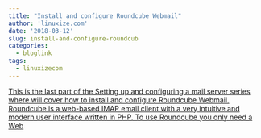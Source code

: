```yaml
---
title: "Install and configure Roundcube Webmail"
author: 'linuxize.com'
date: '2018-03-12'
slug: install-and-configure-roundcub
categories:
  - bloglink
tags:
  - linuxizecom
---
```


[This is the last part of the Setting up and configuring a mail server series where will cover how to install and configure Roundcube Webmail. Roundcube is a web-based IMAP email client with a very intuitive and modern user interface written in PHP. To use Roundcube you only need a Web<i class="fas fa-external-link-alt"></i>](https://linuxize.com/post/install-and-configure-roundcube-webmail/)

